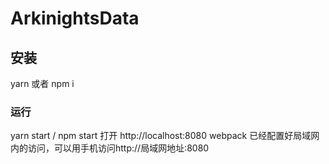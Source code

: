 # ArkinightsData

## 安装
yarn
或者
npm i 

### 运行
yarn start / npm start
打开 http://localhost:8080
webpack 已经配置好局域网内的访问，可以用手机访问http://局域网地址:8080

